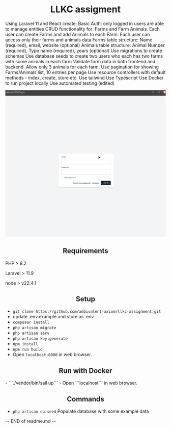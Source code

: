 <h1 align="center">LLKC assigment</h1>


<p align="center">

Using Laravel 11 and React create:
Basic Auth: only logged in users are able to manage entities
CRUD functionality for: Farms and Farm Animals.
Each user can create Farms and add Animals to each Farm.
Each user can access only their farms and animals data
Farms table structure: Name (required), email, website (optional)
Animals table structure: Animal Number (required), Type name (required), years (optional)
Use migrations to create schemas
Use database seeds to create two users who each has two farms with some animals in each farm
Validate form data in both frontend and backend. Allow only 3 animals for each farm.
Use pagination for showing Farms/Animals list, 10 entries per page
Use resource controllers with default methods - index, create, store etc.
Use tailwind
Use Typescript
Use Docker to run project locally
Use automated testing (edited)
</p>

<img src="readme/farm.gif">



<h2 align="center">Requirements</h2>
<p>PHP > 8.2</p>
<p>Laravel > 11.9</p>
<p>node > v22.4.1</p>

<h2 align="center">Setup</h2>

- ```git clone https://github.com/ambivalent-axiom/llkc-assignment.git```
- update .env.example and store as .env
- ```composer install```
- ```php artisan migrate```
- ```php artisan serv```
- ```php artisan key:generate```
- ```npm install```
- ```npm run build```
- Open ```localhost:8000``` in web browser.

<h2 align="center">Run with Docker</h2>
- ```./vendor/bin/sail up```
- Open ```localhost``` in web browser.

<h2 align="center">Commands</h2>

- ```php artisan db:seed``` Populate database with some example data<br>

-- END of readme.md --
